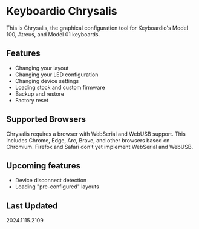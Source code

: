 # Keyboardio Chrysalis

This is Chrysalis, the graphical configuration tool for Keyboardio's Model 100, Atreus, and Model 01 keyboards.

## Features

- Changing your layout
- Changing your LED configuration
- Changing device settings
- Loading stock and custom firmware
- Backup and restore
- Factory reset

## Supported Browsers

Chrysalis requires a browser with WebSerial and WebUSB support. This includes Chrome, Edge, Arc, Brave, and other browsers based on Chromium.
Firefox and Safari don't yet implement WebSerial and WebUSB.

## Upcoming features

- Device disconnect detection
- Loading "pre-configured" layouts

## Last Updated
2024.1115.2109
